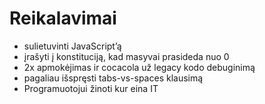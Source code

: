 # Reikalavimai
* sulietuvinti JavaScript’ą
* įrašyti į konstituciją, kad masyvai prasideda nuo 0
* 2x apmokėjimas ir cocacola už legacy kodo debuginimą
* pagaliau išspręsti tabs-vs-spaces klausimą
* Programuotojui žinoti kur eina IT

